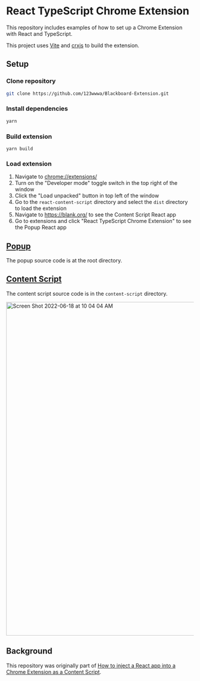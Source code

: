 # React TypeScript Chrome Extension

This repository includes examples of how to set up a Chrome Extension with React and TypeScript.

This project uses [Vite](https://vitejs.dev/) and [crxjs](https://crxjs.dev/vite-plugin) to build the extension.

## Setup

### Clone repository
```sh
git clone https://github.com/123wwwa/Blackboard-Extension.git
```

### Install dependencies

```sh
yarn
```

### Build extension

```
yarn build
```

### Load extension

1. Navigate to [chrome://extensions/](chrome://extensions/)
1. Turn on the "Developer mode" toggle switch in the top right of the window
1. Click the "Load unpacked" button in top left of the window
1. Go to the `react-content-script` directory and select the `dist` directory to load the extension
1. Navigate to https://blank.org/ to see the Content Script React app
1. Go to extensions and click "React TypeScript Chrome Extension" to see the Popup React app

## [Popup](https://developer.chrome.com/docs/extensions/mv3/user_interface/#popup)

The popup source code is at the root directory.

## [Content Script](https://developer.chrome.com/docs/extensions/mv3/content_scripts/)

The content script source code is in the `content-script` directory.

<img width="895" alt="Screen Shot 2022-06-18 at 10 04 04 AM" src="https://user-images.githubusercontent.com/16216104/174416528-6e5ad272-5faa-41d4-a717-c210ed4924b0.png">

## Background

This repository was originally part of [How to inject a React app into a Chrome Extension as a Content Script](https://medium.com/@yosevu/how-to-inject-a-react-app-into-a-chrome-extension-as-a-content-script-3a038f611067). 
